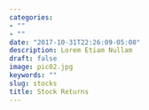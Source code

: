```yaml
---
categories:
- ""
- ""
date: "2017-10-31T22:26:09-05:00"
description: Lorem Etiam Nullam
draft: false
image: pic02.jpg
keywords: ""
slug: stocks
title: Stock Returns
---
```

